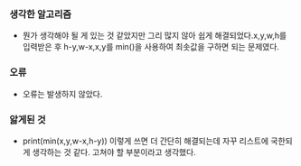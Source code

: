### 생각한 알고리즘
 - 뭔가 생각해야 될 게 있는 것 같았지만 그리 많지 않아 쉽게 해결되었다.x,y,w,h를 입력받은 후 h-y,w-x,x,y를 min()을 사용하여 최솟값을 구하면 되는 문제였다.

### 오류
 - 오류는 발생하지 않았다.

### 앓게된 것 
 - print(min(x,y,w-x,h-y)) 이렇게 쓰면 더 간단히 해결되는데 자꾸 리스트에 국한되게 생각하는 것 같다. 고쳐야 할 부분이라고 생각했다.
